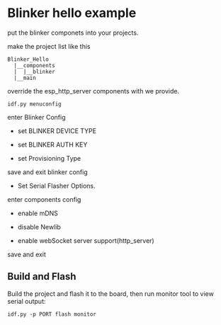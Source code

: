 # Blinker hello example  

put the blinker componets into your projects.

make the project list like this  
```
Blinker_Hello
  |__components
  |  |__blinker
  |__main
```

override the esp_http_server components with we provide.

```
idf.py menuconfig
```

enter Blinker Config  

* set BLINKER DEVICE TYPE

* set BLINKER AUTH KEY  

* set Provisioning Type  

save and exit blinker config  

* Set Serial Flasher Options.  

enter components config  

* enable mDNS  

* disable Newlib  

* enable webSocket server support(http_server)  

save and exit

## Build and Flash  

Build the project and flash it to the board, then run monitor tool to view serial output:

```
idf.py -p PORT flash monitor
```  
